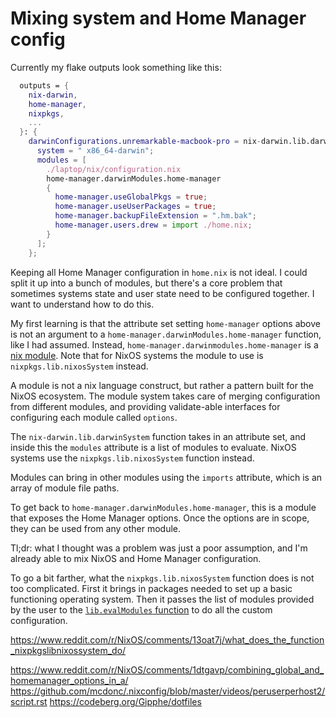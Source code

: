 # Mixing system and Home Manager config

Currently my flake outputs look something like this:

```nix
  outputs = {
    nix-darwin,
    home-manager,
    nixpkgs,
    ...
  }: {
    darwinConfigurations.unremarkable-macbook-pro = nix-darwin.lib.darwinSystem {
      system = " x86_64-darwin";
      modules = [
        ./laptop/nix/configuration.nix
        home-manager.darwinModules.home-manager
        {
          home-manager.useGlobalPkgs = true;
          home-manager.useUserPackages = true;
          home-manager.backupFileExtension = ".hm.bak";
          home-manager.users.drew = import ./home.nix;
        }
      ];
    };
```

Keeping all Home Manager configuration in `home.nix` is not ideal.
I could split it up into a bunch of modules, but there's a core problem that
sometimes systems state and user state need to be configured together.
I want to understand how to do this.

My first learning is that the attribute set setting `home-manager` options above is not
an argument to a `home-manager.darwinModules.home-manager` function, like I had assumed.
Instead, `home-manager.darwinmodules.home-manager` is a [nix module](https://nixos.wiki/wiki/NixOS_modules).
Note that for NixOS systems the module to use is `nixpkgs.lib.nixosSystem` instead.

A module is not a nix language construct, but rather a pattern built for the NixOS ecosystem. 
The module system takes care of merging configuration from different modules,
and providing validate-able interfaces for configuring each module called `options`.

The `nix-darwin.lib.darwinSystem` function takes in an attribute set, and inside this the `modules` attribute
is a list of modules to evaluate. NixOS systems use the `nixpkgs.lib.nixosSystem` function instead.

Modules can bring in other modules using the `imports` attribute, which is an array of module file paths.

To get back to `home-manager.darwinModules.home-manager`, this is a module that exposes the Home Manager options.
Once the options are in scope, they can be used from any other module.

Tl;dr: what I thought was a problem was just a poor assumption,
and I'm already able to mix NixOS and Home Manager configuration.

To go a bit farther, what the `nixpkgs.lib.nixosSystem` function does is not too complicated.
First it brings in packages needed to set up a basic functioning operating system.
Then it passes the list of modules provided by the user
to the [`lib.evalModules` function](https://github.com/NixOS/nixpkgs/blob/master/lib/modules.nix#L87)
to do all the custom configuration.

https://www.reddit.com/r/NixOS/comments/13oat7j/what_does_the_function_nixpkgslibnixossystem_do/

https://www.reddit.com/r/NixOS/comments/1dtgavp/combining_global_and_homemanager_options_in_a/
https://github.com/mcdonc/.nixconfig/blob/master/videos/peruserperhost2/script.rst
https://codeberg.org/Gipphe/dotfiles
